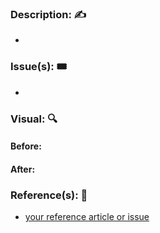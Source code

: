 ### Description: ✍️
*

### Issue(s): 🎟️
*

### Visual: 🔍
<!-- Drag - n - Drop your image here -->
#### Before:

#### After:

### Reference(s): 📖
* [your reference article or issue](https://www.bar.com/foo)
